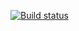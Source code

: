 [![Build status](https://ci.appveyor.com/api/projects/status/mni9ly0rqtj8bjo8?svg=true)](https://ci.appveyor.com/project/abobus228/webselenium)